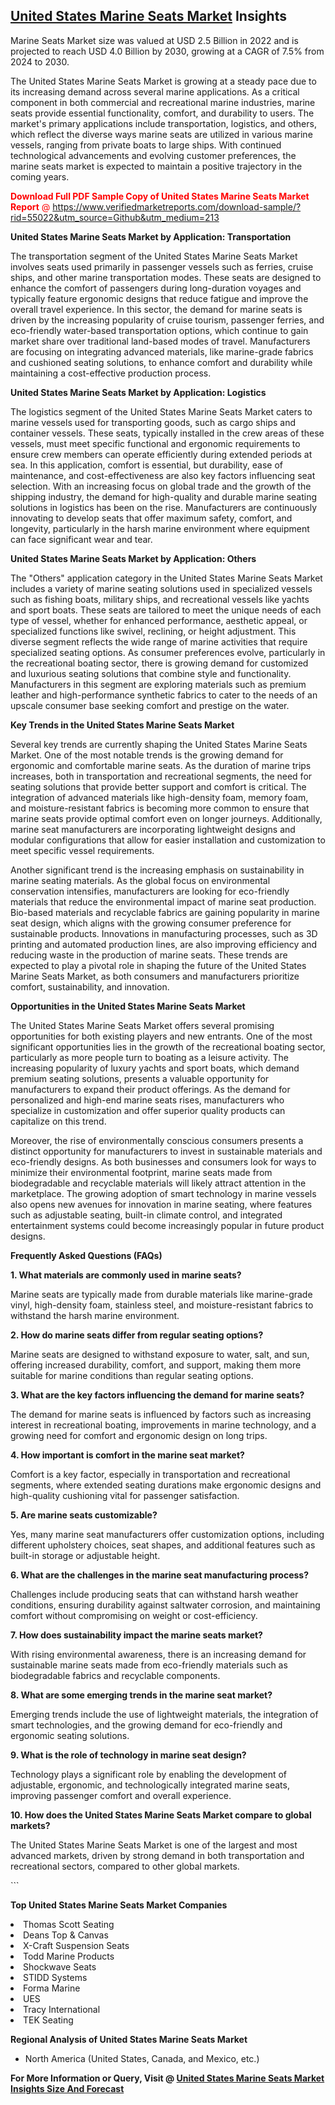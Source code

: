 <h2><a href="https://www.verifiedmarketreports.com/download-sample/?rid=55022&amp;utm_source=Github&amp;utm_medium=213" target="_blank">United States Marine Seats Market</a> Insights</h2><p>Marine Seats Market size was valued at USD 2.5 Billion in 2022 and is projected to reach USD 4.0 Billion by 2030, growing at a CAGR of 7.5% from 2024 to 2030.</p><p><p>The United States Marine Seats Market is growing at a steady pace due to its increasing demand across several marine applications. As a critical component in both commercial and recreational marine industries, marine seats provide essential functionality, comfort, and durability to users. The market's primary applications include transportation, logistics, and others, which reflect the diverse ways marine seats are utilized in various marine vessels, ranging from private boats to large ships. With continued technological advancements and evolving customer preferences, the marine seats market is expected to maintain a positive trajectory in the coming years. </p><p><p><span class=""><span style="color: #ff0000;"><strong>Download Full PDF Sample Copy of United States Marine Seats Market Report</strong> @ </span><a href="https://www.verifiedmarketreports.com/download-sample/?rid=55022&amp;utm_source=Github&amp;utm_medium=213" target="_blank">https://www.verifiedmarketreports.com/download-sample/?rid=55022&amp;utm_source=Github&amp;utm_medium=213</a></span></p></p><p><strong>United States Marine Seats Market by Application: Transportation</strong></p><p>The transportation segment of the United States Marine Seats Market involves seats used primarily in passenger vessels such as ferries, cruise ships, and other marine transportation modes. These seats are designed to enhance the comfort of passengers during long-duration voyages and typically feature ergonomic designs that reduce fatigue and improve the overall travel experience. In this sector, the demand for marine seats is driven by the increasing popularity of cruise tourism, passenger ferries, and eco-friendly water-based transportation options, which continue to gain market share over traditional land-based modes of travel. Manufacturers are focusing on integrating advanced materials, like marine-grade fabrics and cushioned seating solutions, to enhance comfort and durability while maintaining a cost-effective production process.</p><p><strong>United States Marine Seats Market by Application: Logistics</strong></p><p>The logistics segment of the United States Marine Seats Market caters to marine vessels used for transporting goods, such as cargo ships and container vessels. These seats, typically installed in the crew areas of these vessels, must meet specific functional and ergonomic requirements to ensure crew members can operate efficiently during extended periods at sea. In this application, comfort is essential, but durability, ease of maintenance, and cost-effectiveness are also key factors influencing seat selection. With an increasing focus on global trade and the growth of the shipping industry, the demand for high-quality and durable marine seating solutions in logistics has been on the rise. Manufacturers are continuously innovating to develop seats that offer maximum safety, comfort, and longevity, particularly in the harsh marine environment where equipment can face significant wear and tear.</p><p><strong>United States Marine Seats Market by Application: Others</strong></p><p>The "Others" application category in the United States Marine Seats Market includes a variety of marine seating solutions used in specialized vessels such as fishing boats, military ships, and recreational vessels like yachts and sport boats. These seats are tailored to meet the unique needs of each type of vessel, whether for enhanced performance, aesthetic appeal, or specialized functions like swivel, reclining, or height adjustment. This diverse segment reflects the wide range of marine activities that require specialized seating options. As consumer preferences evolve, particularly in the recreational boating sector, there is growing demand for customized and luxurious seating solutions that combine style and functionality. Manufacturers in this segment are exploring materials such as premium leather and high-performance synthetic fabrics to cater to the needs of an upscale consumer base seeking comfort and prestige on the water.</p><p><strong>Key Trends in the United States Marine Seats Market</strong></p><p>Several key trends are currently shaping the United States Marine Seats Market. One of the most notable trends is the growing demand for ergonomic and comfortable marine seats. As the duration of marine trips increases, both in transportation and recreational segments, the need for seating solutions that provide better support and comfort is critical. The integration of advanced materials like high-density foam, memory foam, and moisture-resistant fabrics is becoming more common to ensure that marine seats provide optimal comfort even on longer journeys. Additionally, marine seat manufacturers are incorporating lightweight designs and modular configurations that allow for easier installation and customization to meet specific vessel requirements.</p><p>Another significant trend is the increasing emphasis on sustainability in marine seating materials. As the global focus on environmental conservation intensifies, manufacturers are looking for eco-friendly materials that reduce the environmental impact of marine seat production. Bio-based materials and recyclable fabrics are gaining popularity in marine seat design, which aligns with the growing consumer preference for sustainable products. Innovations in manufacturing processes, such as 3D printing and automated production lines, are also improving efficiency and reducing waste in the production of marine seats. These trends are expected to play a pivotal role in shaping the future of the United States Marine Seats Market, as both consumers and manufacturers prioritize comfort, sustainability, and innovation.</p><p><strong>Opportunities in the United States Marine Seats Market</strong></p><p>The United States Marine Seats Market offers several promising opportunities for both existing players and new entrants. One of the most significant opportunities lies in the growth of the recreational boating sector, particularly as more people turn to boating as a leisure activity. The increasing popularity of luxury yachts and sport boats, which demand premium seating solutions, presents a valuable opportunity for manufacturers to expand their product offerings. As the demand for personalized and high-end marine seats rises, manufacturers who specialize in customization and offer superior quality products can capitalize on this trend.</p><p>Moreover, the rise of environmentally conscious consumers presents a distinct opportunity for manufacturers to invest in sustainable materials and eco-friendly designs. As both businesses and consumers look for ways to minimize their environmental footprint, marine seats made from biodegradable and recyclable materials will likely attract attention in the marketplace. The growing adoption of smart technology in marine vessels also opens new avenues for innovation in marine seating, where features such as adjustable seating, built-in climate control, and integrated entertainment systems could become increasingly popular in future product designs.</p><p><strong>Frequently Asked Questions (FAQs)</strong></p><p><strong>1. What materials are commonly used in marine seats?</strong></p><p>Marine seats are typically made from durable materials like marine-grade vinyl, high-density foam, stainless steel, and moisture-resistant fabrics to withstand the harsh marine environment.</p><p><strong>2. How do marine seats differ from regular seating options?</strong></p><p>Marine seats are designed to withstand exposure to water, salt, and sun, offering increased durability, comfort, and support, making them more suitable for marine conditions than regular seating options.</p><p><strong>3. What are the key factors influencing the demand for marine seats?</strong></p><p>The demand for marine seats is influenced by factors such as increasing interest in recreational boating, improvements in marine technology, and a growing need for comfort and ergonomic design on long trips.</p><p><strong>4. How important is comfort in the marine seat market?</strong></p><p>Comfort is a key factor, especially in transportation and recreational segments, where extended seating durations make ergonomic designs and high-quality cushioning vital for passenger satisfaction.</p><p><strong>5. Are marine seats customizable?</strong></p><p>Yes, many marine seat manufacturers offer customization options, including different upholstery choices, seat shapes, and additional features such as built-in storage or adjustable height.</p><p><strong>6. What are the challenges in the marine seat manufacturing process?</strong></p><p>Challenges include producing seats that can withstand harsh weather conditions, ensuring durability against saltwater corrosion, and maintaining comfort without compromising on weight or cost-efficiency.</p><p><strong>7. How does sustainability impact the marine seats market?</strong></p><p>With rising environmental awareness, there is an increasing demand for sustainable marine seats made from eco-friendly materials such as biodegradable fabrics and recyclable components.</p><p><strong>8. What are some emerging trends in the marine seat market?</strong></p><p>Emerging trends include the use of lightweight materials, the integration of smart technologies, and the growing demand for eco-friendly and ergonomic seating solutions.</p><p><strong>9. What is the role of technology in marine seat design?</strong></p><p>Technology plays a significant role by enabling the development of adjustable, ergonomic, and technologically integrated marine seats, improving passenger comfort and overall experience.</p><p><strong>10. How does the United States Marine Seats Market compare to global markets?</strong></p><p>The United States Marine Seats Market is one of the largest and most advanced markets, driven by strong demand in both transportation and recreational sectors, compared to other global markets.</p>```</p><p><strong>Top United States Marine Seats Market Companies</strong></p><div data-test-id=""><p><li>Thomas Scott Seating</li><li> Deans Top & Canvas</li><li> X-Craft Suspension Seats</li><li> Todd Marine Products</li><li> Shockwave Seats</li><li> STIDD Systems</li><li> Forma Marine</li><li> UES</li><li> Tracy International</li><li> TEK Seating</li></p><div><strong>Regional Analysis of&nbsp;United States Marine Seats Market</strong></div><ul><li dir="ltr"><p dir="ltr">North America&nbsp;(United States, Canada, and Mexico, etc.)</p></li></ul><p><strong>For More Information or Query, Visit @&nbsp;</strong><strong><a href="https://www.verifiedmarketreports.com/product/global-marine-seats-market-2019-by-manufacturers-regions-type-and-application-forecast-to-2024/?utm_source=Github&amp;utm_medium=213" target="_blank">United States Marine Seats Market Insights Size And Forecast</a></strong></p></div>
